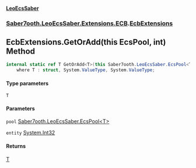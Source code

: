 #### [LeoEcsSaber](index.md 'index')
### [Saber7ooth.LeoEcsSaber.Extensions.ECB](Saber7ooth.LeoEcsSaber.Extensions.ECB.md 'Saber7ooth.LeoEcsSaber.Extensions.ECB').[EcbExtensions](EcbExtensions.md 'Saber7ooth.LeoEcsSaber.Extensions.ECB.EcbExtensions')

## EcbExtensions.GetOrAdd<T>(this EcsPool<T>, int) Method

```csharp
internal static ref T GetOrAdd<T>(this Saber7ooth.LeoEcsSaber.EcsPool<T> pool, int entity)
    where T : struct, System.ValueType, System.ValueType;
```
#### Type parameters

<a name='Saber7ooth.LeoEcsSaber.Extensions.ECB.EcbExtensions.GetOrAdd_T_(thisSaber7ooth.LeoEcsSaber.EcsPool_T_,int).T'></a>

`T`
#### Parameters

<a name='Saber7ooth.LeoEcsSaber.Extensions.ECB.EcbExtensions.GetOrAdd_T_(thisSaber7ooth.LeoEcsSaber.EcsPool_T_,int).pool'></a>

`pool` [Saber7ooth.LeoEcsSaber.EcsPool&lt;](EcsPool_T_.md 'Saber7ooth.LeoEcsSaber.EcsPool<T>')[T](EcbExtensions.GetOrAdd_T_(thisEcsPool_T_,int).md#Saber7ooth.LeoEcsSaber.Extensions.ECB.EcbExtensions.GetOrAdd_T_(thisSaber7ooth.LeoEcsSaber.EcsPool_T_,int).T 'Saber7ooth.LeoEcsSaber.Extensions.ECB.EcbExtensions.GetOrAdd<T>(this Saber7ooth.LeoEcsSaber.EcsPool<T>, int).T')[&gt;](EcsPool_T_.md 'Saber7ooth.LeoEcsSaber.EcsPool<T>')

<a name='Saber7ooth.LeoEcsSaber.Extensions.ECB.EcbExtensions.GetOrAdd_T_(thisSaber7ooth.LeoEcsSaber.EcsPool_T_,int).entity'></a>

`entity` [System.Int32](https://docs.microsoft.com/en-us/dotnet/api/System.Int32 'System.Int32')

#### Returns
[T](EcbExtensions.GetOrAdd_T_(thisEcsPool_T_,int).md#Saber7ooth.LeoEcsSaber.Extensions.ECB.EcbExtensions.GetOrAdd_T_(thisSaber7ooth.LeoEcsSaber.EcsPool_T_,int).T 'Saber7ooth.LeoEcsSaber.Extensions.ECB.EcbExtensions.GetOrAdd<T>(this Saber7ooth.LeoEcsSaber.EcsPool<T>, int).T')